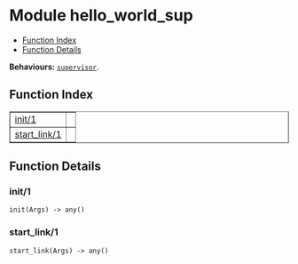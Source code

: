 

# Module hello_world_sup #
* [Function Index](#index)
* [Function Details](#functions)

__Behaviours:__ [`supervisor`](supervisor.md).
<a name="index"></a>

## Function Index ##


<table width="100%" border="1" cellspacing="0" cellpadding="2" summary="function index"><tr><td valign="top"><a href="#init-1">init/1</a></td><td></td></tr><tr><td valign="top"><a href="#start_link-1">start_link/1</a></td><td></td></tr></table>


<a name="functions"></a>

## Function Details ##

<a name="init-1"></a>

### init/1 ###

`init(Args) -> any()`


<a name="start_link-1"></a>

### start_link/1 ###

`start_link(Args) -> any()`



